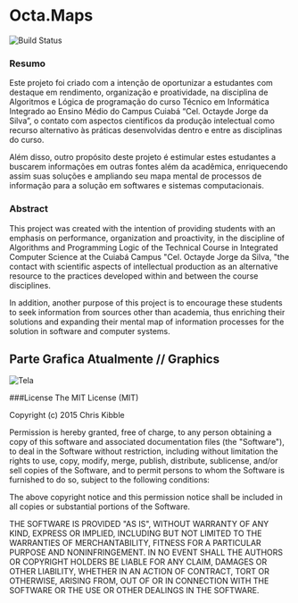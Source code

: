 # Octa.Maps  
![Build Status](https://travis-ci.org/joemccann/dillinger.svg?branch=master)

### Resumo 
Este projeto foi criado com a intenção de oportunizar a estudantes com destaque em rendimento, organização e proatividade, na disciplina de Algoritmos e Lógica de programação do curso Técnico em Informática Integrado ao Ensino Médio do Campus Cuiabá “Cel. Octayde Jorge da Silva”, o contato com aspectos científicos da produção intelectual como recurso alternativo às práticas desenvolvidas dentro e entre as disciplinas do curso.

Além disso, outro propósito deste projeto é estimular estes estudantes a buscarem informações em outras fontes além da acadêmica, enriquecendo assim suas soluções e ampliando seu mapa mental de processos de informação para a solução em softwares e sistemas computacionais.

### Abstract
This project was created with the intention of providing students with an emphasis on performance, organization and proactivity, in the discipline of Algorithms and Programming Logic of the Technical Course in Integrated Computer Science at the Cuiabá Campus "Cel. Octayde Jorge da Silva, "the contact with scientific aspects of intellectual production as an alternative resource to the practices developed within and between the course disciplines.

In addition, another purpose of this project is to encourage these students to seek information from sources other than academia, thus enriching their solutions and expanding their mental map of information processes for the solution in software and computer systems.

## Parte Grafica Atualmente // Graphics  
![Tela](https://raw.githubusercontent.com/OctaMaps/OctaMaps/master/src/imagens/example.jpg)

###License
The MIT License (MIT)

Copyright (c) 2015 Chris Kibble

Permission is hereby granted, free of charge, to any person obtaining a copy of this software and associated documentation files (the "Software"), to deal in the Software without restriction, including without limitation the rights to use, copy, modify, merge, publish, distribute, sublicense, and/or sell copies of the Software, and to permit persons to whom the Software is furnished to do so, subject to the following conditions:

The above copyright notice and this permission notice shall be included in all copies or substantial portions of the Software.

THE SOFTWARE IS PROVIDED "AS IS", WITHOUT WARRANTY OF ANY KIND, EXPRESS OR IMPLIED, INCLUDING BUT NOT LIMITED TO THE WARRANTIES OF MERCHANTABILITY, FITNESS FOR A PARTICULAR PURPOSE AND NONINFRINGEMENT. IN NO EVENT SHALL THE AUTHORS OR COPYRIGHT HOLDERS BE LIABLE FOR ANY CLAIM, DAMAGES OR OTHER LIABILITY, WHETHER IN AN ACTION OF CONTRACT, TORT OR OTHERWISE, ARISING FROM, OUT OF OR IN CONNECTION WITH THE SOFTWARE OR THE USE OR OTHER DEALINGS IN THE SOFTWARE.
